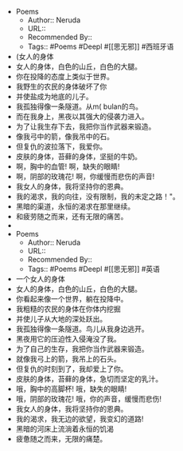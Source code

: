- Poems
    - Author:: Neruda
    - URL::
    - Recommended By:: 
    - Tags:: #Poems #Deepl #[[思无邪]] #西班牙语
- (女人的身体
- 女人的身体，白色的山丘，白色的大腿。
- 你在投降的态度上类似于世界。
- 我野生的农民的身体破坏了你
- 并使盐成为地底的儿子。
- 我孤独得像一条隧道。从m( bulan的鸟。
- 而在我身上，黑夜以其强大的侵袭力进入。
- 为了让我生存下去，我把你当作武器来锻造。
- 像我弓中的箭，像我吊中的石。
- 但复仇的波拉落下，我爱你。
- 皮肤的身体，苔藓的身体，坚挺的牛奶。
- 啊，胸中的血管! 啊，缺失的眼睛!
- 啊，阴部的玫瑰花! 啊，你缓慢而悲伤的声音!
- 我女人的身体，我将坚持你的恩典。
- 我的渴求，我的向往，没有限制，我的未定之路！"。
- 黑暗的渠道，永恒的渴求在那里继续。
- 和疲劳随之而来，还有无限的痛苦。
- 
- Poems
    - Author:: Neruda
    - URL::
    - Recommended By:: 
    - Tags:: #Poems #Deepl #[[思无邪]] #英语
- 一个女人的身体
- 女人的身体，白色的山丘，白色的大腿。
- 你看起来像一个世界，躺在投降中。
- 我粗糙的农民的身体在你体内挖掘
- 并使儿子从大地的深处跃出。
- 我孤独得像一条隧道。鸟儿从我身边逃开。
- 黑夜用它的压迫性入侵淹没了我。
- 为了自己的生存，我把你当作武器来锻造。
- 就像我弓上的箭，我吊上的石头。
- 但复仇的时刻到了，我却爱上了你。
- 皮肤的身体，苔藓的身体，急切而坚定的乳汁。
- 哦，胸中的高脚杯! 哦，缺失的眼睛!
- 哦，阴部的玫瑰花! 哦，你的声音，缓慢而悲伤!
- 我女人的身体，我将坚持你的恩典。
- 我的渴求，我无边的欲望，我变幻的道路!
- 黑暗的河床上流淌着永恒的饥渴
- 疲惫随之而来，无限的痛楚。
